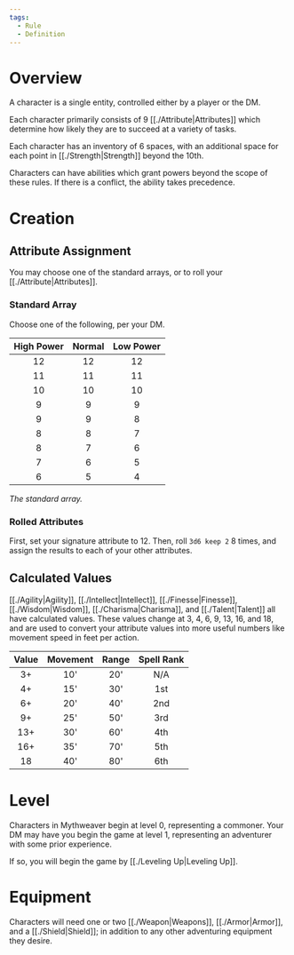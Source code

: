 ```yaml
---
tags:
  - Rule
  - Definition
---
```

# Overview

A character is a single entity, controlled either by a player or the DM.

Each character primarily consists of 9 [[./Attribute|Attributes]] which determine how likely they are to succeed at a variety of tasks.

Each character has an inventory of 6 spaces, with an additional space for each point in [[./Strength|Strength]] beyond the 10th.

Characters can have abilities which grant powers beyond the scope of these rules. If there is a conflict, the ability takes precedence.

# Creation

## Attribute Assignment

You may choose one of the standard arrays, or to roll your [[./Attribute|Attributes]].

### Standard Array

Choose one of the following, per your DM.

 |High Power|Normal|Low Power|
 |:-:|:-:|:-:|
 |12|12|12|
 |11|11|11|
 |10|10|10|
 |9|9|9|
 |9|9|8|
 |8|8|7|
 |8|7|6|
 |7|6|5|
 |6|5|4|
*The standard array.*

### Rolled Attributes

First, set your signature attribute to 12.
Then, roll `3d6 keep 2` 8 times, and assign the results to each of your other attributes.

## Calculated Values

[[./Agility|Agility]], [[./Intellect|Intellect]], [[./Finesse|Finesse]], [[./Wisdom|Wisdom]], [[./Charisma|Charisma]], and [[./Talent|Talent]] all have calculated values. These values change at 3, 4, 6, 9, 13, 16, and 18, and are used to convert your attribute values into more useful numbers like movement speed in feet per action.

|Value|Movement|Range|Spell Rank|
|:-:|:-:|:-:|:-:|
|3+|10'|20'|N/A|
|4+|15'|30'|1st|
|6+|20'|40'|2nd|
|9+|25'|50'|3rd|
|13+|30'|60'|4th|
|16+|35'|70'|5th|
|18|40'|80'|6th|

# Level

Characters in Mythweaver begin at level 0, representing a commoner. Your DM may have you begin the game at level 1, representing an adventurer with some prior experience.

If so, you will begin the game by [[./Leveling Up|Leveling Up]].

# Equipment

Characters will need one or two [[./Weapon|Weapons]], [[./Armor|Armor]], and a [[./Shield|Shield]]; in addition to any other adventuring equipment they desire.
